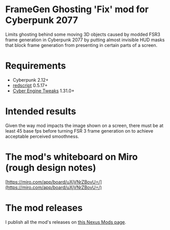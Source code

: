 # FrameGen Ghosting 'Fix' mod for Cyberpunk 2077
Limits ghosting behind some moving 3D objects caused by modded FSR3 frame generation in Cyberpunk 2077 by putting almost invisible HUD masks that block frame generation from presenting in certain parts of a screen.

# Requirements
+ Cyberpunk 2.12+
+ [redscript](https://github.com/jac3km4/redscript) 0.5.17+
+ [Cyber Engine Tweaks](https://github.com/maximegmd/CyberEngineTweaks) 1.31.0+

# Intended results
Given the way mod impacts the image shown on a screen, there must be at least 45 base fps before turning FSR 3 frame generation on to achieve acceptable perceived smoothness.

# The mod's whiteboard on Miro (rough design notes)
[https://miro.com/app/board/uXjVNrZBovU=/](https://miro.com/app/board/uXjVNrZBovU=/)

# The mod releases
I publish all the mod's releases on [this Nexus Mods page](https://www.nexusmods.com/cyberpunk2077/mods/13029).
